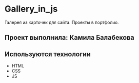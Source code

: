 # Gallery_in_js
Галерея из карточек для сайта.
Проекты в портфолио.

## Проект выполнила: Камила Балабекова

## Используются технологии
- HTML
- CSS
- JS


